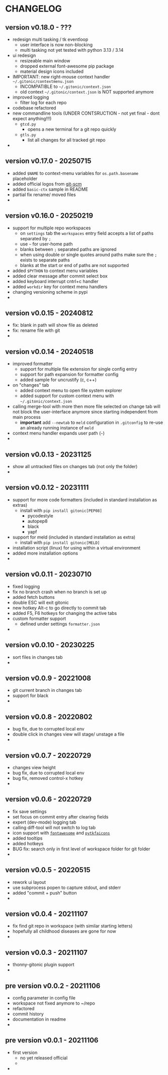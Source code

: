  
# CHANGELOG


## version v0.18.0 - ???
- redesign multi tasking / tk eventloop
  - user interface is now non-blocking
  - multi tasking not yet tested with python 3.13 / 3.14
- ui redesign
  - resizeable main window
  - dropped external font-awesome pip package
  - material design icons included
- IMPORTANT: new right-mouse context handler `~/.gitonic/contextmenu.json`
  - INCOMPATIBLE to `~/.gitonic/context.json`
  - old context `~/.gitonic/context.json` is NOT supported anymore
- improved logging
  - filter log for each repo
- codebase refactored 
- new commandline tools (UNDER CONTSRUCTION - not yet final - dont expect anything!!!)
  - `gtcd.py`
    - opens a new terminal for a git repo quickly
  - `gtls.py` 
    - list all changes for all tracked git repo 
-


## version v0.17.0 - 20250715
- added `$NAME` to context-menu variables for `os.path.basename` placeholder
- added official logos from [git-scm](https://git-scm.com/downloads/logos)
- added `basic-ctx` sample in README
- partial fix rename/ moved files
- 


## version v0.16.0 - 20250219

- support for multiple repo workspaces
  - on `settings` tab the `workspaces` entry field accepts a 
    list of paths separated by `;`
  - use `~` for user-home path 
  - blanks between `;` separated paths are ignored
  - when using double or single quotes around paths make sure the `;` exists to separate paths
  - blanks at the start or end of paths are not supported
- added `$PYTHON` to context menu variables
- added clear message after commit select box
- added keyboard interrupt cntrl+c handler
- added `workdir` key for context menu handlers
- changing versioning scheme in pypi 
- 


## version v0.0.15 - 20240812

- fix: blank in path will show file as deleted
- fix: rename file with git
- 


## version v0.0.14 - 20240518

- improved formatter 
  - support for multiple file extension for single config entry 
  - support for path expansion for formatter config
  - added sample for uncrustify (c, c++)
- on "changes" tab
  - added context menu to open file system explorer
  - added support for custom context menu with `~/.gitonic/context.json`
- calling merge-tool with more then more file selected on change tab will 
 not block the user-interface anymore since starting independent from main process
  - **important** add `--newtab` to `meld` configuration in `.gitconfig` 
   to re-use an already running instance of `meld`
- context menu handler expands user path (`~`)
- 


## version v0.0.13 - 20231125

- show all untracked files on changes tab (not only the folder)
- 


## version v0.0.12 - 20231111

- support for more code formatters (included in standard installation as extras)
  - install with `pip install gitonic[PEP08]`
    - pycodestyle
    - autopep8
    - black
    - yapf 
- support for meld (included in standard installation as extra)
  - install with `pip install gitonic[MELD]`
- installation script (linux) for using within a virtual environment 
- added more installation options
- 


## version v0.0.11 - 20230710

- fixed logging
- fix no branch crash when no branch is set up 
- added fetch buttons
- double ESC will exit gitonic
- new hotkey Alt-c to go directly to commit tab
- added F5, F6 hotkeys for changing the active tabs
- custom formatter support
  - defined under settings `formatter.json`
-


## version v0.0.10 - 20230225

- sort files in changes tab
- 


## version v0.0.9 - 20221008

- git current branch in changes tab
- support for black
- 


## version v0.0.8 - 20220802

- bug fix, due to corrupted local env
- double click in changes view will stage/ unstage a file
- 


## version v0.0.7 - 20220729

- changes view height
- bug fix, due to corrupted local env
- bug fix, removed control-x hotkey
- 


## version v0.0.6 - 20220729

- fix save settings 
- set focus on commit entry after clearing fields
- expert (dev-mode) logging tab
- calling diff-tool will not switch to log tab
- icon support with 
  [`fontawesome`](https://github.com/FortAwesome/Font-Awesome)
  and 
  [`pytkfaicons`](https://github.com/kr-g/pytkfaicons)
- added tooltips
- added hotkeys
- BUG fix: search only in first level of workspace folder for git folder
- 


## version v0.0.5 - 20220515

- rework ui layout
- use subprocess popen to capture stdout, and stderr
- added "commit + push" button 
- 


## version v0.0.4 - 20211107

- fix find git repo in workspace (with similar starting letters)
- hopefully all childhood diseases are gone for now
- 


## version v0.0.3 - 20211107

- thonny-gitonic plugin support
- 


## pre version v0.0.2 - 20211106

- config parameter in config file
- workspace not fixed anymore to ~/repo
- refactored 
- commit history
- documentation in readme
- 


## pre version v0.0.1 - 20211106

- first version 
  - no yet released official 
  - 
-
